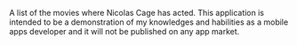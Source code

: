 A list of the movies where Nicolas Cage has acted. This application is intended to be a demonstration of my knowledges and habilities as a mobile apps developer and it will not be published on any app market.